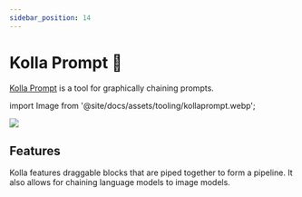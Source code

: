 ```yaml
---
sidebar_position: 14
---
```


# Kolla Prompt 🚧

[Kolla Prompt](https://kollaprompt.com) is a tool for graphically chaining prompts.

import Image from '@site/docs/assets/tooling/kollaprompt.webp';

<div style={{textAlign: 'center'}}>
  <img src={Image} style={{width: "750px"}} />
</div>

## Features

Kolla features draggable blocks that are piped together to form a pipeline. It also allows for chaining language models to image models.